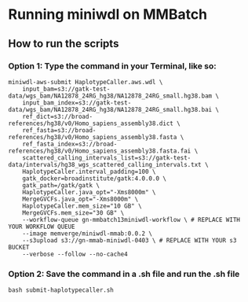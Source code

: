 # Running miniwdl on MMBatch

## How to run the scripts
### Option 1: Type the command in your Terminal, like so:

```
miniwdl-aws-submit HaplotypeCaller.aws.wdl \
    input_bam=s3://gatk-test-data/wgs_bam/NA12878_24RG_hg38/NA12878_24RG_small.hg38.bam \
    input_bam_index=s3://gatk-test-data/wgs_bam/NA12878_24RG_hg38/NA12878_24RG_small.hg38.bai \
    ref_dict=s3://broad-references/hg38/v0/Homo_sapiens_assembly38.dict \
    ref_fasta=s3://broad-references/hg38/v0/Homo_sapiens_assembly38.fasta \
    ref_fasta_index=s3://broad-references/hg38/v0/Homo_sapiens_assembly38.fasta.fai \
    scattered_calling_intervals_list=s3://gatk-test-data/intervals/hg38_wgs_scattered_calling_intervals.txt \
    HaplotypeCaller.interval_padding=100 \
    gatk_docker=broadinstitute/gatk:4.0.0.0 \
    gatk_path=/gatk/gatk \
    HaplotypeCaller.java_opt="-Xms8000m" \
    MergeGVCFs.java_opt="-Xms8000m" \
    HaplotypeCaller.mem_size="10 GB" \
    MergeGVCFs.mem_size="30 GB" \
    --workflow-queue gn-mmbatch13miniwdl-workflow \ # REPLACE WITH YOUR WORKFLOW QUEUE
    --image memverge/miniwdl-mmab:0.0.2 \
    --s3upload s3://gn-mmab-miniwdl-0403 \ # REPLACE WITH YOUR s3 BUCKET
    --verbose --follow --no-cache4
```

### Option 2: Save the command in a .sh file and run the .sh file
```
bash submit-haplotypecaller.sh
```
